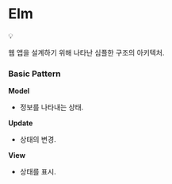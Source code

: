 # Elm

<aside>
💡

웹 앱을 설계하기 위해 나타난 심플한 구조의 아키텍처.

</aside>

### Basic Pattern

**Model**

- 정보를 나타내는 상태.

**Update**

- 상태의 변경.

**View**

- 상태를 표시.